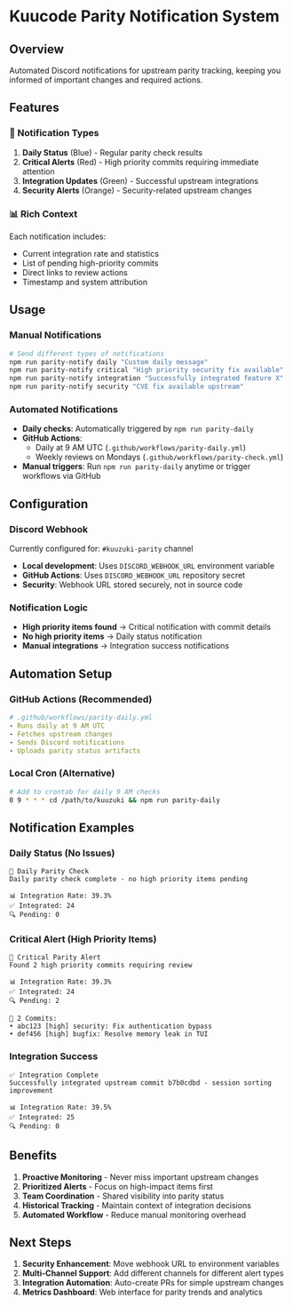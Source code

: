 # Kuucode Parity Notification System

## Overview

Automated Discord notifications for upstream parity tracking, keeping you informed of important changes and required actions.

## Features

### 🔔 Notification Types

1. **Daily Status** (Blue) - Regular parity check results
2. **Critical Alerts** (Red) - High priority commits requiring immediate attention
3. **Integration Updates** (Green) - Successful upstream integrations
4. **Security Alerts** (Orange) - Security-related upstream changes

### 📊 Rich Context

Each notification includes:

- Current integration rate and statistics
- List of pending high-priority commits
- Direct links to review actions
- Timestamp and system attribution

## Usage

### Manual Notifications

```bash
# Send different types of notifications
npm run parity-notify daily "Custom daily message"
npm run parity-notify critical "High priority security fix available"
npm run parity-notify integration "Successfully integrated feature X"
npm run parity-notify security "CVE fix available upstream"
```

### Automated Notifications

- **Daily checks**: Automatically triggered by `npm run parity-daily`
- **GitHub Actions**:
  - Daily at 9 AM UTC (`.github/workflows/parity-daily.yml`)
  - Weekly reviews on Mondays (`.github/workflows/parity-check.yml`)
- **Manual triggers**: Run `npm run parity-daily` anytime or trigger workflows via GitHub

## Configuration

### Discord Webhook

Currently configured for: `#kuuzuki-parity` channel

- **Local development**: Uses `DISCORD_WEBHOOK_URL` environment variable
- **GitHub Actions**: Uses `DISCORD_WEBHOOK_URL` repository secret
- **Security**: Webhook URL stored securely, not in source code

### Notification Logic

- **High priority items found** → Critical notification with commit details
- **No high priority items** → Daily status notification
- **Manual integrations** → Integration success notifications

## Automation Setup

### GitHub Actions (Recommended)

```yaml
# .github/workflows/parity-daily.yml
- Runs daily at 9 AM UTC
- Fetches upstream changes
- Sends Discord notifications
- Uploads parity status artifacts
```

### Local Cron (Alternative)

```bash
# Add to crontab for daily 9 AM checks
0 9 * * * cd /path/to/kuuzuki && npm run parity-daily
```

## Notification Examples

### Daily Status (No Issues)

```
📅 Daily Parity Check
Daily parity check complete - no high priority items pending

📊 Integration Rate: 39.3%
✅ Integrated: 24
🔍 Pending: 0
```

### Critical Alert (High Priority Items)

```
🚨 Critical Parity Alert
Found 2 high priority commits requiring review

📊 Integration Rate: 39.3%
✅ Integrated: 24
🔍 Pending: 2

🎯 2 Commits:
• abc123 [high] security: Fix authentication bypass
• def456 [high] bugfix: Resolve memory leak in TUI
```

### Integration Success

```
✅ Integration Complete
Successfully integrated upstream commit b7b0cdbd - session sorting improvement

📊 Integration Rate: 39.5%
✅ Integrated: 25
🔍 Pending: 0
```

## Benefits

1. **Proactive Monitoring** - Never miss important upstream changes
2. **Prioritized Alerts** - Focus on high-impact items first
3. **Team Coordination** - Shared visibility into parity status
4. **Historical Tracking** - Maintain context of integration decisions
5. **Automated Workflow** - Reduce manual monitoring overhead

## Next Steps

1. **Security Enhancement**: Move webhook URL to environment variables
2. **Multi-Channel Support**: Add different channels for different alert types
3. **Integration Automation**: Auto-create PRs for simple upstream changes
4. **Metrics Dashboard**: Web interface for parity trends and analytics
